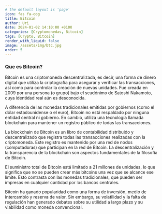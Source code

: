 ```yaml
---
# the default layout is 'page'
icon: fas fa-cog
title: Bitcoin
author: Uri
date: 2024-01-02 14:10:00 +0100
categories: [Cryptomonedas, Bitcoin]
tags: [Crypto, Bitcoin]
render_with_liquid: false
image: /assets/img/btc.jpg
order: 5
---
```


### Que es Bitcoin?

Bitcoin es una criptomoneda descentralizada, es decir, una forma de dinero digital que utiliza la criptografía para asegurar y verificar las transacciones, así como para controlar la creación de nuevas unidades. Fue creada en 2009 por una persona (o grupo) bajo el seudónimo de Satoshi Nakamoto, cuya identidad real aún es desconocida.

A diferencia de las monedas tradicionales emitidas por gobiernos (como el dólar estadounidense o el euro), Bitcoin no está respaldado por ninguna entidad central ni gobierno. En cambio, utiliza una tecnología llamada blockchain para mantener un registro público de todas las transacciones.

La blockchain de Bitcoin es un libro de contabilidad distribuido y descentralizado que registra todas las transacciones realizadas con la criptomoneda. Este registro es mantenido por una red de nodos (computadoras) que participan en la red de Bitcoin. La descentralización y la transparencia de la blockchain son aspectos fundamentales de la filosofía de Bitcoin.

El suministro total de Bitcoin está limitado a 21 millones de unidades, lo que significa que no se pueden crear más bitcoins una vez que se alcance ese límite. Esto contrasta con las monedas tradicionales, que pueden ser impresas en cualquier cantidad por los bancos centrales.

Bitcoin ha ganado popularidad como una forma de inversión, medio de intercambio y reserva de valor. Sin embargo, su volatilidad y la falta de regulación han generado debates sobre su utilidad a largo plazo y su viabilidad como moneda convencional.
